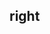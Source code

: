## right


<!-- CSSJSON.right.description -->

<!-- CSSJSON.right.syntax -->

<!-- CSSJSON.right.values -->

<!-- CSSJSON.right.compatibility -->

<!-- CSSJSON.right.reference -->
